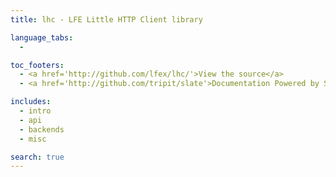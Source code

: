 ```yaml
---
title: lhc - LFE Little HTTP Client library

language_tabs:
  - 

toc_footers:
  - <a href='http://github.com/lfex/lhc/'>View the source</a>
  - <a href='http://github.com/tripit/slate'>Documentation Powered by Slate</a>

includes:
  - intro
  - api
  - backends
  - misc

search: true
---
```

